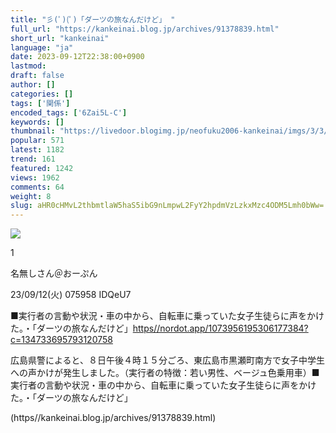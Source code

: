 ```yaml
---
title: "彡(ﾟ)(ﾟ)「ダーツの旅なんだけど」 "
full_url: "https://kankeinai.blog.jp/archives/91378839.html"
short_url: "kankeinai"
language: "ja"
date: 2023-09-12T22:38:00+0900
lastmod: 
draft: false
author: []
categories: []
tags: ['関係']
encoded_tags: ['6Zai5L-C']
keywords: []
thumbnail: "https://livedoor.blogimg.jp/neofuku2006-kankeinai/imgs/3/3/332af088-s.jpg"
popular: 571
latest: 1182
trend: 161
featured: 1242
views: 1962
comments: 64
weight: 8
slug: aHR0cHMvL2thbmtlaW5haS5ibG9nLmpwL2FyY2hpdmVzLzkxMzc4ODM5Lmh0bWw=
---
```


![](https://livedoor.blogimg.jp/neofuku2006-kankeinai/imgs/3/3/332af088-s.jpg)

<div><p class='t_h'>1 <p>名無しさん＠おーぷん</p> <p> 23/09/12(火) 075958 IDQeU7</p></p>■実行者の言動や状況・車の中から、自転車に乗っていた女子生徒らに声をかけた。・「ダーツの旅なんだけど」<a href='https//nordot.app/1073956195306177384?c=134733695793120758' target='_blank'>https//nordot.app/1073956195306177384?c=134733695793120758</a> <p>広島県警によると、８日午後４時１５分ごろ、東広島市黒瀬町南方で女子中学生への声かけが発生しました。（実行者の特徴：若い男性、ベージュ色乗用車）■実行者の言動や状況・車の中から、自転車に乗っていた女子生徒らに声をかけた。・「ダーツの旅なんだけど」</p></div>

(https//kankeinai.blog.jp/archives/91378839.html)
